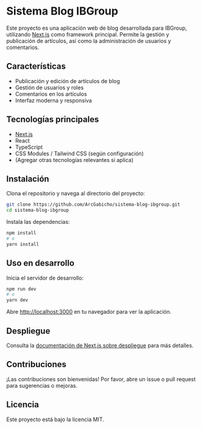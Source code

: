 # Sistema Blog IBGroup

Este proyecto es una aplicación web de blog desarrollada para IBGroup, utilizando [Next.js](https://nextjs.org) como framework principal. Permite la gestión y publicación de artículos, así como la administración de usuarios y comentarios.

## Características

- Publicación y edición de artículos de blog
- Gestión de usuarios y roles
- Comentarios en los artículos
- Interfaz moderna y responsiva

## Tecnologías principales

- [Next.js](https://nextjs.org)
- React
- TypeScript
- CSS Modules / Tailwind CSS (según configuración)
- (Agregar otras tecnologías relevantes si aplica)

## Instalación

Clona el repositorio y navega al directorio del proyecto:

```bash
git clone https://github.com/ArcGabicho/sistema-blog-ibgroup.git
cd sistema-blog-ibgroup
```

Instala las dependencias:

```bash
npm install
# o
yarn install
```

## Uso en desarrollo

Inicia el servidor de desarrollo:

```bash
npm run dev
# o
yarn dev
```

Abre [http://localhost:3000](http://localhost:3000) en tu navegador para ver la aplicación.

## Despliegue

Consulta la [documentación de Next.js sobre despliegue](https://nextjs.org/docs/app/building-your-application/deploying) para más detalles.

## Contribuciones

¡Las contribuciones son bienvenidas! Por favor, abre un issue o pull request para sugerencias o mejoras.

## Licencia

Este proyecto está bajo la licencia MIT.